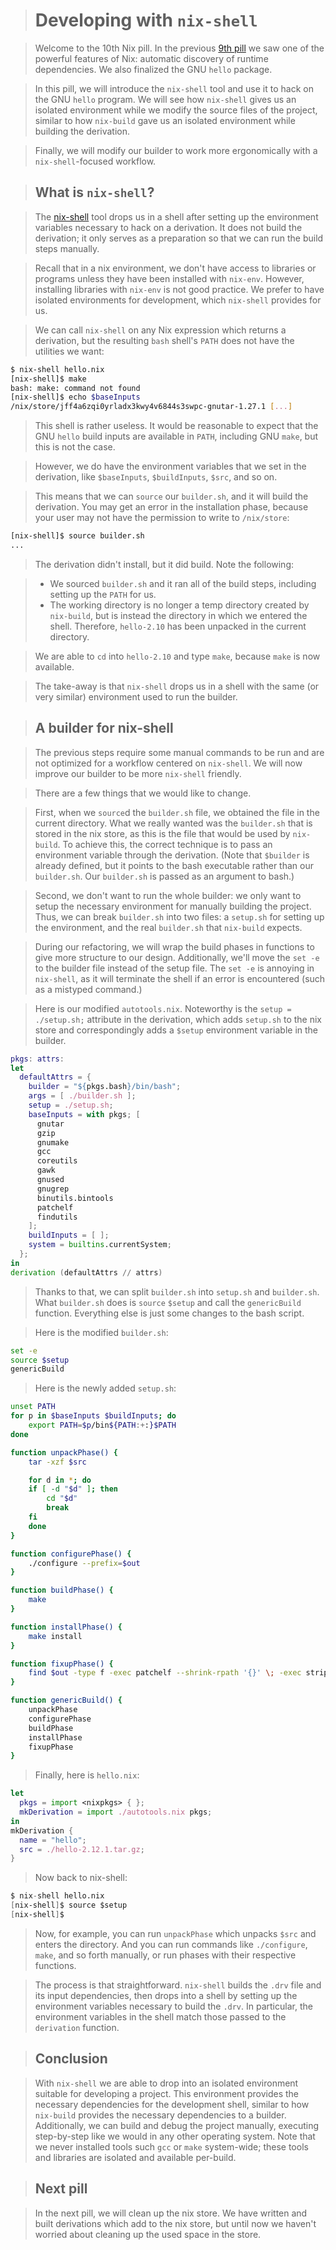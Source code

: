 > # Developing with `nix-shell`

> Welcome to the 10th Nix pill. In the previous [9th pill](#automatic-runtime-dependencies) we saw one of the  powerful features of Nix: automatic discovery of runtime dependencies.
> We also finalized the GNU `hello` package.

> In this pill, we will introduce the `nix-shell` tool and use it to hack on the GNU `hello` program.
> We will see how `nix-shell` gives us an isolated environment while we modify the source files of the project, similar to how `nix-build` gave us an isolated environment while building the derivation.

> Finally, we will modify our builder to work more ergonomically with a `nix-shell`-focused workflow.

> ## What is `nix-shell`?

> The [nix-shell](https://nixos.org/manual/nix/stable/command-ref/nix-shell.html) tool drops us in a shell after setting up the environment variables necessary to hack on a derivation.
> It does not build the derivation; it only serves as a preparation so that we can run the build steps manually.

> Recall that in a nix environment, we don't have access to libraries or programs unless they have been installed with `nix-env`.
> However, installing libraries with `nix-env` is not good practice.
> We prefer to have isolated environments for development, which `nix-shell` provides for us.

> We can call `nix-shell` on any Nix expression which returns a derivation, but the resulting `bash` shell's `PATH` does not have the utilities we want:

```bash
$ nix-shell hello.nix
[nix-shell]$ make
bash: make: command not found
[nix-shell]$ echo $baseInputs
/nix/store/jff4a6zqi0yrladx3kwy4v6844s3swpc-gnutar-1.27.1 [...]
```

> This shell is rather useless.
> It would be reasonable to expect that the GNU `hello` build inputs are available in `PATH`, including GNU `make`, but this is not the case.

> However, we do have the environment variables that we set in the derivation, like `$baseInputs`, `$buildInputs`, `$src`, and so on.

> This means that we can `source` our `builder.sh`, and it will build the derivation.
> You may get an error in the installation phase, because your user may not have the permission to write to `/nix/store`:

```bash
[nix-shell]$ source builder.sh
...
```

> The derivation didn't install, but it did build. Note the following:

> - We sourced `builder.sh` and it ran all of the build steps, including setting up the `PATH` for us.
> - The working directory is no longer a temp directory created by `nix-build`, but is instead the directory in which we entered the shell.
>   Therefore, `hello-2.10` has been unpacked in the current directory.

> We are able to `cd` into `hello-2.10` and type `make`, because `make` is now available.

> The take-away is that `nix-shell` drops us in a shell with the same (or very similar) environment used to run the builder.

> ## A builder for nix-shell

> The previous steps require some manual commands to be run and are not optimized for a workflow centered on `nix-shell`.
> We will now improve our builder to be more `nix-shell` friendly.

> There are a few things that we would like to change.

> First, when we `source`d the `builder.sh` file, we obtained the file in the current directory.
> What we really wanted was the `builder.sh` that is stored in the nix store, as this is the file that would be used by `nix-build`.
> To achieve this, the correct technique is to pass an environment variable through the derivation.
> (Note that `$builder` is already defined, but it points to the bash executable rather than our `builder.sh`.
> Our `builder.sh` is passed as an argument to bash.)

> Second, we don't want to run the whole builder: we only want to setup the necessary environment for manually building the project.
> Thus, we can break `builder.sh` into two files: a `setup.sh` for setting up the environment, and the real `builder.sh` that `nix-build` expects.

> During our refactoring, we will wrap the build phases in functions to give more structure to our design.
> Additionally, we'll move the `set -e` to the builder file instead of the setup file.
> The `set -e` is annoying in `nix-shell`, as it will terminate the shell if an error is encountered (such as a mistyped command.)

> Here is our modified `autotools.nix`.
> Noteworthy is the `setup = ./setup.sh;` attribute in the derivation, which adds `setup.sh` to the nix store and correspondingly adds a `$setup` environment variable in the builder.

```nix
pkgs: attrs:
let
  defaultAttrs = {
    builder = "${pkgs.bash}/bin/bash";
    args = [ ./builder.sh ];
    setup = ./setup.sh;
    baseInputs = with pkgs; [
      gnutar
      gzip
      gnumake
      gcc
      coreutils
      gawk
      gnused
      gnugrep
      binutils.bintools
      patchelf
      findutils
    ];
    buildInputs = [ ];
    system = builtins.currentSystem;
  };
in
derivation (defaultAttrs // attrs)
```

> Thanks to that, we can split `builder.sh` into `setup.sh` and `builder.sh`.
> What `builder.sh` does is `source` `$setup` and call the `genericBuild` function.
> Everything else is just some changes to the bash script.

> Here is the modified `builder.sh`:

```bash
set -e
source $setup
genericBuild
```

> Here is the newly added `setup.sh`:

```bash
unset PATH
for p in $baseInputs $buildInputs; do
    export PATH=$p/bin${PATH:+:}$PATH
done

function unpackPhase() {
    tar -xzf $src

    for d in *; do
    if [ -d "$d" ]; then
        cd "$d"
        break
    fi
    done
}

function configurePhase() {
    ./configure --prefix=$out
}

function buildPhase() {
    make
}

function installPhase() {
    make install
}

function fixupPhase() {
    find $out -type f -exec patchelf --shrink-rpath '{}' \; -exec strip '{}' \; 2>/dev/null
}

function genericBuild() {
    unpackPhase
    configurePhase
    buildPhase
    installPhase
    fixupPhase
}
```

> Finally, here is `hello.nix`:

```nix
let
  pkgs = import <nixpkgs> { };
  mkDerivation = import ./autotools.nix pkgs;
in
mkDerivation {
  name = "hello";
  src = ./hello-2.12.1.tar.gz;
}
```

> Now back to nix-shell:

```nix
$ nix-shell hello.nix
[nix-shell]$ source $setup
[nix-shell]$
```

> Now, for example, you can run `unpackPhase` which unpacks `$src` and enters the directory.
And you can run commands like `./configure`, `make`, and so forth manually, or run phases with their respective functions.

> The process is that straightforward. `nix-shell` builds the `.drv` file and its input dependencies, then drops into a shell by setting up the environment variables necessary to build the `.drv`.
> In particular, the environment variables in the shell match those passed to the `derivation` function.

> ## Conclusion

> With `nix-shell` we are able to drop into an isolated environment suitable for developing a project.
> This environment provides the necessary dependencies for the development shell, similar to how `nix-build` provides the necessary dependencies to a builder.
> Additionally, we can build and debug the project manually, executing step-by-step like we would in any other operating system.
> Note that we never installed tools such `gcc` or `make` system-wide; these tools and libraries are isolated and available per-build.

> ## Next pill

> In the next pill, we will clean up the nix store.
> We have written and built derivations which add to the nix store, but until now we haven't worried about cleaning up the used space in the store.
